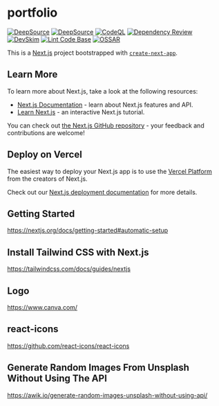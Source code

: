 # portfolio

[![DeepSource](https://deepsource.io/gh/milliorn/Portfolio.svg/?label=active+issues&show_trend=true&token=fziuS-ZFdAqGFRHfMFxQgvjD)](https://deepsource.io/gh/milliorn/Portfolio/?ref=repository-badge)
[![DeepSource](https://deepsource.io/gh/milliorn/Portfolio.svg/?label=resolved+issues&show_trend=true&token=fziuS-ZFdAqGFRHfMFxQgvjD)](https://deepsource.io/gh/milliorn/Portfolio/?ref=repository-badge)
[![CodeQL](https://github.com/milliorn/Portfolio/actions/workflows/codeql.yml/badge.svg)](https://github.com/milliorn/Portfolio/actions/workflows/codeql.yml)
[![Dependency Review](https://github.com/milliorn/Portfolio/actions/workflows/dependency-review.yml/badge.svg)](https://github.com/milliorn/Portfolio/actions/workflows/dependency-review.yml)
[![DevSkim](https://github.com/milliorn/Portfolio/actions/workflows/devskim.yml/badge.svg)](https://github.com/milliorn/Portfolio/actions/workflows/devskim.yml)
[![Lint Code Base](https://github.com/milliorn/Portfolio/actions/workflows/super-linter.yml/badge.svg)](https://github.com/milliorn/Portfolio/actions/workflows/super-linter.yml)
[![OSSAR](https://github.com/milliorn/Portfolio/actions/workflows/ossar.yml/badge.svg)](https://github.com/milliorn/Portfolio/actions/workflows/ossar.yml)

This is a [Next.js](https://nextjs.org/) project bootstrapped with [`create-next-app`](https://github.com/vercel/next.js/tree/canary/packages/create-next-app).

## Learn More

To learn more about Next.js, take a look at the following resources:

- [Next.js Documentation](https://nextjs.org/docs) - learn about Next.js features and API.
- [Learn Next.js](https://nextjs.org/learn) - an interactive Next.js tutorial.

You can check out [the Next.js GitHub repository](https://github.com/vercel/next.js/) - your feedback and contributions are welcome!

## Deploy on Vercel

The easiest way to deploy your Next.js app is to use the [Vercel Platform](https://vercel.com/new?utm_medium=default-template&filter=next.js&utm_source=create-next-app&utm_campaign=create-next-app-readme) from the creators of Next.js.

Check out our [Next.js deployment documentation](https://nextjs.org/docs/deployment) for more details.

## Getting Started

<https://nextjs.org/docs/getting-started#automatic-setup>

## Install Tailwind CSS with Next.js

<https://tailwindcss.com/docs/guides/nextjs>

## Logo

<https://www.canva.com/>

## react-icons

<https://github.com/react-icons/react-icons>

## Generate Random Images From Unsplash Without Using The API

<https://awik.io/generate-random-images-unsplash-without-using-api/>
